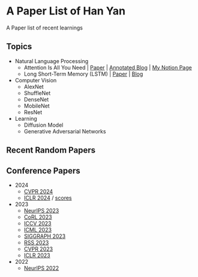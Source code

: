 # A Paper List of Han Yan

A Paper list of recent learnings

## Topics

- Natural Language Processing
  - Attention Is All You Need | [Paper](https://arxiv.org/abs/1706.03762) | [Annotated Blog](https://nlp.seas.harvard.edu/annotated-transformer/) | [My Notion Page](https://yanhan0121.notion.site/Transformer-69c8dfd0497140d89678fb5c5911d909)
  - Long Short-Term Memory (LSTM) | [Paper](https://deeplearning.cs.cmu.edu/F23/document/readings/LSTM.pdf) | [Blog](https://colah.github.io/posts/2015-08-Understanding-LSTMs/)
- Computer Vision
  - AlexNet
  - ShuffleNet
  - DenseNet
  - MobileNet
  - ResNet
- Learning
  - Diffusion Model
  - Generative Adversarial Networks

## Recent Random Papers

## Conference Papers

- 2024
  - [CVPR 2024](https://cvpr.thecvf.com/Conferences/2024/AcceptedPapers)
  - [ICLR 2024](https://openreview.net/group?id=ICLR.cc/2024/Conference) / [scores](https://guoqiangwei.xyz/iclr2024_stats/iclr2024_submissions.html)
- 2023
  - [NeurIPS 2023](https://neurips.cc/virtual/2023/papers.html)
  - [CoRL 2023](https://openreview.net/group?id=robot-learning.org/CoRL/2023/Conference#accept--oral-)
  - [ICCV 2023](https://openaccess.thecvf.com/ICCV2023?day=all)
  - [ICML 2023](https://icml.cc/virtual/2023/papers.html?filter=titles)
  - [SIGGRAPH 2023](https://kesen.realtimerendering.com/sig2023.html)
  - [RSS 2023](https://roboticsconference.org/2023/program/papers/)
  - [CVPR 2023](https://cvpr2023.thecvf.com/Conferences/2023/AcceptedPapers)
  - [ICLR 2023](https://iclr.cc/virtual/2023/papers.html?filter=titles)
- 2022
  - [NeurIPS 2022](https://neurips.cc/virtual/2022/papers.html?filter=titles)
